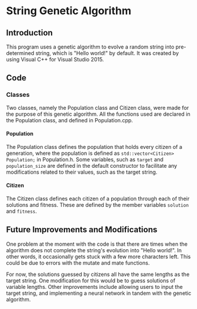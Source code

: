 # String Genetic Algorithm

## Introduction
This program uses a genetic algorithm to evolve a random string into pre-determined string, which is "Hello world!" by default. It was created by using Visual C++ for Visual Studio 2015.

## Code
### Classes
Two classes, namely the Population class and Citizen class, were made for the purpose of this genetic algorithm. All the functions used are declared in the Population class, and defined in Population.cpp.

#### Population
The Population class defines the population that holds every citizen of a generation, where the population is defined as `std::vector<Citizen> Population;` in Population.h. 
Some variables, such as `target` and `population_size` are defined in the default constructor to facilitate any modifications related to their values, such as the target string.

#### Citizen
The Citizen class defines each citizen of a population through each of their solutions and fitness. These are defined by the member variables `solution` and `fitness`.

## Future Improvements and Modifications
One problem at the moment with the code is that there are times when the algorithm does not complete the string's evolution into "Hello world!". In other words, it occasionally gets stuck with a few more characters left. This could be due to errors with the mutate and mate functions.

For now, the solutions guessed by citizens all have the same lengths as the target string. One modification for this would be to guess solutions of variable lengths. 
Other improvements include allowing users to input the target string, and implementing a neural network in tandem with the genetic algorithm.